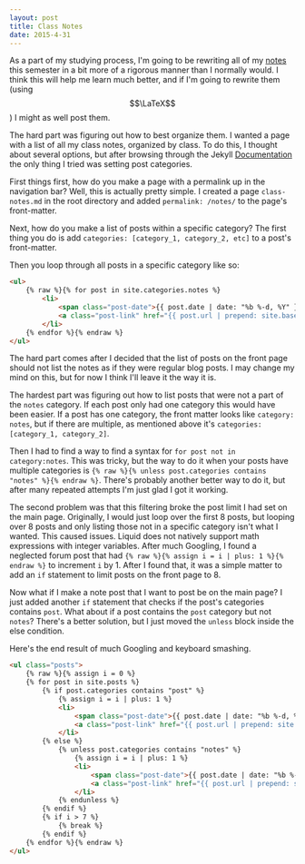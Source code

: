```yaml
---
layout: post
title: Class Notes
date: 2015-4-31
---
```


As a part of my studying process, I'm going to be rewriting all of my [notes](/notes/) this semester in a bit more of a rigorous manner than I normally would. I think this will help me learn much better, and if I'm going to rewrite them (using $$\LaTeX$$) I might as well post them.

The hard part was figuring out how to best organize them. I wanted a page with a list of all my class notes, organized by class. To do this, I thought about several options, but after browsing through the Jekyll [Documentation](https://jekyllrb.com/docs/home/) the only thing I tried was setting post categories.

First things first, how do you make a page with a permalink up in the navigation bar? Well, this is actually pretty simple. I created a page `class-notes.md` in the root directory and added `permalink: /notes/` to the page's front-matter.

Next, how do you make a list of posts within a specific category? The first thing you do is add `categories: [category_1, category_2, etc]` to a post's front-matter.

Then you loop through all posts in a specific category like so:

```html
<ul>
    {% raw %}{% for post in site.categories.notes %}
        <li>
            <span class="post-date">{{ post.date | date: "%b %-d, %Y" }}</span>
            <a class="post-link" href="{{ post.url | prepend: site.baseurl }}">{{ post.title }}</a>
        </li>
    {% endfor %}{% endraw %}
</ul>
```

The hard part comes after I decided that the list of posts on the front page should not list the notes as if they were regular blog posts. I may change my mind on this, but for now I think I'll leave it the way it is.

The hardest part was figuring out how to list posts that were not a part of the `notes` category. If each post only had one category this would have been easier. If a post has one category, the front matter looks like `category: notes`, but if there are multiple, as mentioned above it's `categories: [category_1, category_2]`.

Then I had to find a way to find a syntax for `for post not in category:notes`. This was tricky, but the way to do it when your posts have multiple categories is `{% raw %}{% unless post.categories contains "notes" %}{% endraw %}`. There's probably another better way to do it, but after many repeated attempts I'm just glad I got it working.

The second problem was that this filtering broke the post limit I had set on the main page. Originally, I would just loop over the first 8 posts, but looping over 8 posts and only listing those not in a specific category isn't what I wanted. This caused issues. Liquid does not natively support math expressions with integer variables. After much Googling, I found a neglected forum post that had `{% raw %}{% assign i = i | plus: 1 %}{% endraw %}` to increment `i` by 1. After I found that, it was a simple matter to add an `if` statement to limit posts on the front page to 8.

Now what if I make a note post that I want to post be on the main page? I just added another `if` statement that checks if the post's categories contains `post`. What about if a post contains the `post` category but not `notes`? There's a better solution, but I just moved the `unless` block inside the else condition.

Here's the end result of much Googling and keyboard smashing.

```html
<ul class="posts">
    {% raw %}{% assign i = 0 %}
    {% for post in site.posts %}
        {% if post.categories contains "post" %}
            {% assign i = i | plus: 1 %}
            <li>
                <span class="post-date">{{ post.date | date: "%b %-d, %Y" }}</span>
                <a class="post-link" href="{{ post.url | prepend: site.baseurl }}">{{ post.title }}</a>
            </li>
        {% else %}
            {% unless post.categories contains "notes" %}
                {% assign i = i | plus: 1 %}
                <li>
                    <span class="post-date">{{ post.date | date: "%b %-d, %Y" }}</span>
                    <a class="post-link" href="{{ post.url | prepend: site.baseurl }}">{{ post.title }}</a>
                </li>
            {% endunless %}
        {% endif %}
        {% if i > 7 %}
            {% break %}
        {% endif %}
    {% endfor %}{% endraw %}
</ul>
```
